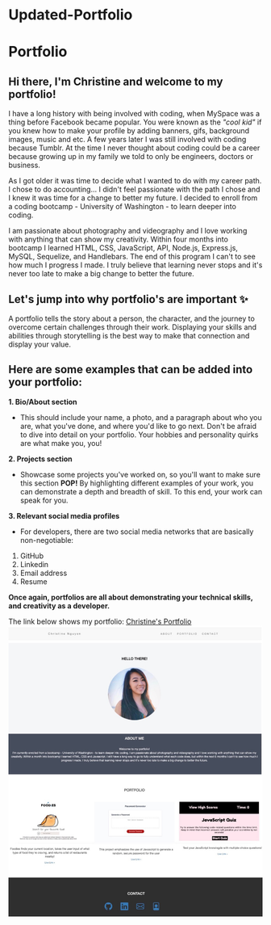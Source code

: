 # Updated-Portfolio

# Portfolio

## Hi there, I'm Christine and welcome to my portfolio!
I have a long history with being involved with coding, when MySpace was a thing before Facebook became popular. You were known as the *"cool kid"* if you knew how to make your profile by adding banners, gifs, background images, music and etc. A few years later I was still involved with coding because Tumblr. At the time I never thought about coding could be a career because growing up in my family we told to only be engineers, doctors or business.

As I got older it was time to decide what I wanted to do with my career path. I chose to do accounting... I didn't feel passionate with the path I chose and I knew it was time for a change to better my future. I decided to enroll from a coding bootcamp - University of Washington - to learn deeper into coding. 

I am passionate about photography and videography and I love working with anything that can show my creativity. Within four months into bootcamp I learned HTML, CSS, JavaScript, API, Node.js, Express.js, MySQL, Sequelize, and Handlebars. The end of this program I can't to see how much I progress I made. I truly believe that learning never stops and it's never too late to make a big change to better the future.

## Let's jump into why portfolio's are important ✨
A portfolio tells the story about a person, the character, and the journey to overcome certain challenges through their work. Displaying your skills and abilities through storytelling is the best way to make that connection and display your value. 

## Here are some examples that can be added into your portfolio:

**1. Bio/About section**
- This should include your name, a photo, and a paragraph about who you are, what you've done, and where you'd like to go next. Don't be afraid to dive into detail on your portfolio. Your hobbies and personality quirks are what make you, you!

**2. Projects section**
- Showcase some projects you've worked on, so you'll want to make sure this section **POP!** By highlighting different examples of your work, you can demonstrate a depth and breadth of skill. To this end, your work can speak for you.

**3. Relevant social media profiles**
- For developers, there are two social media networks that are basically non-negotiable:
1. GitHub
2. Linkedin
3. Email address
4. Resume

**Once again, portfolios are all about demonstrating your technical skills, and creativity as a developer.**

The link below shows my portfolio:
[Christine's Portfolio](https://ctinengyn.github.io/Updated-Portfolio2/)
![Christine's Portfolio](./images/update.jpeg)